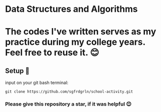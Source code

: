 <h1>Data Structures and Algorithms</h1>

<h1>The codes I've written serves as my practice during my college years. Feel free to reuse it. 😊</h1>

<h2>Setup 🔧</h2>

input on your git bash terminal:

```
git clone https://github.com/sgfrdgrln/school-activity.git
```

<h3>Please give this repository a star, if it was helpful 😊</h3>
